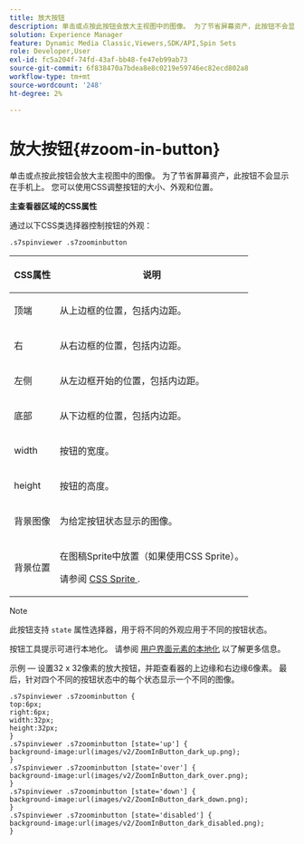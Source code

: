 ```yaml
---
title: 放大按钮
description: 单击或点按此按钮会放大主视图中的图像。 为了节省屏幕资产，此按钮不会显示在手机上。 您可以使用CSS调整按钮的大小、外观和位置。
solution: Experience Manager
feature: Dynamic Media Classic,Viewers,SDK/API,Spin Sets
role: Developer,User
exl-id: fc5a204f-74fd-43af-bb48-fe47eb99ab73
source-git-commit: 6f838470a7bdea8e8c0219e59746ec82ecd802a8
workflow-type: tm+mt
source-wordcount: '248'
ht-degree: 2%

---
```


# 放大按钮{#zoom-in-button}

单击或点按此按钮会放大主视图中的图像。 为了节省屏幕资产，此按钮不会显示在手机上。 您可以使用CSS调整按钮的大小、外观和位置。

<!--<a id="section_061E550C1C1D4DB2BD663A898895B38C"></a>-->

**主查看器区域的CSS属性**

通过以下CSS类选择器控制按钮的外观：

```
.s7spinviewer .s7zoominbutton
```

<table id="table_94EE3F5BBE4547C0B4943471CEE7EDE4"> 
 <thead> 
  <tr> 
   <th colname="col1" class="entry"> <p> CSS属性 </p> </th> 
   <th colname="col2" class="entry"> <p>说明 </p> </th> 
  </tr> 
 </thead>
 <tbody> 
  <tr> 
   <td colname="col1"> <p> <span class="codeph"> 顶端 </span> </p> </td> 
   <td colname="col2"> <p>从上边框的位置，包括内边距。 </p> </td> 
  </tr> 
  <tr> 
   <td colname="col1"> <p> <span class="codeph"> 右 </span> </p> </td> 
   <td colname="col2"> <p>从右边框的位置，包括内边距。 </p> </td> 
  </tr> 
  <tr> 
   <td colname="col1"> <p> <span class="codeph"> 左侧 </span> </p> </td> 
   <td colname="col2"> <p>从左边框开始的位置，包括内边距。 </p> </td> 
  </tr> 
  <tr> 
   <td colname="col1"> <p> <span class="codeph"> 底部 </span> </p> </td> 
   <td colname="col2"> <p>从下边框的位置，包括内边距。 </p> </td> 
  </tr> 
  <tr> 
   <td colname="col1"> <p> <span class="codeph"> width </span> </p> </td> 
   <td colname="col2"> <p>按钮的宽度。 </p> </td> 
  </tr> 
  <tr> 
   <td colname="col1"> <p> <span class="codeph"> height </span> </p> </td> 
   <td colname="col2"> <p>按钮的高度。 </p> </td> 
  </tr> 
  <tr> 
   <td colname="col1"> <p> <span class="codeph"> 背景图像 </span> </p> </td> 
   <td colname="col2"> <p>为给定按钮状态显示的图像。 </p> </td> 
  </tr> 
  <tr> 
   <td colname="col1"> <p> <span class="codeph"> 背景位置 </span> </p> </td> 
   <td colname="col2"> <p>在图稿Sprite中放置（如果使用CSS Sprite）。 </p> <p>请参阅 <a href="../../../c-html5-s7-aem-asset-viewers/c-html5-spin-viewer-about/c-html5-spin-viewer-customizingviewer/c-html5-spin-viewer-customizingviewer.md#section-b671c70acf284cb0aea678c2d2e4babc" format="dita" scope="local"> CSS Sprite </a>. </p> </td> 
  </tr> 
 </tbody> 
</table>

>[!NOTE]
>
>此按钮支持 `state` 属性选择器，用于将不同的外观应用于不同的按钮状态。

按钮工具提示可进行本地化。 请参阅 [用户界面元素的本地化](../../../c-html5-s7-aem-asset-viewers/c-html5-spin-viewer-about/c-html5-spin-viewer-localization.md#concept-e35c15c9e82648328806cdc6aa255d98) 以了解更多信息。

示例 — 设置32 x 32像素的放大按钮，并距查看器的上边缘和右边缘6像素。 最后，针对四个不同的按钮状态中的每个状态显示一个不同的图像。

```
.s7spinviewer .s7zoominbutton { 
top:6px; 
right:6px; 
width:32px; 
height:32px; 
} 
.s7spinviewer .s7zoominbutton [state='up'] { 
background-image:url(images/v2/ZoomInButton_dark_up.png); 
} 
.s7spinviewer .s7zoominbutton [state='over'] {  
background-image:url(images/v2/ZoomInButton_dark_over.png); 
} 
.s7spinviewer .s7zoominbutton [state='down'] {  
background-image:url(images/v2/ZoomInButton_dark_down.png); 
} 
.s7spinviewer .s7zoominbutton [state='disabled'] { 
background-image:url(images/v2/ZoomInButton_dark_disabled.png); 
}
```
